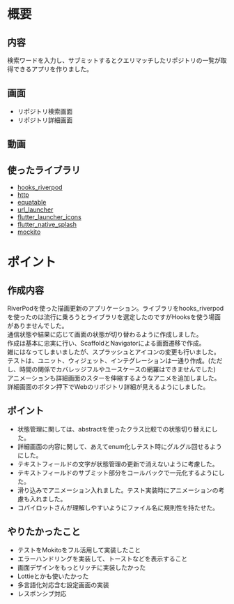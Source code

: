 # 概要
## 内容
検索ワードを入力し、サブミットするとクエリマッチしたリポジトリの一覧が取得できるアプリを作りました。

## 画面
- リポジトリ検索画面
- リポジトリ詳細画面

## 動画


## 使ったライブラリ
- [hooks_riverpod](https://pub.dev/packages/hooks_riverpod)
- [http](https://pub.dev/packages/http)
- [equatable](https://pub.dev/packages/equatable)
- [url_launcher](https://pub.dev/packages/url_launcher)
- [flutter_launcher_icons](https://pub.dev/packages/flutter_launcher_icons)
- [flutter_native_splash](https://pub.dev/packages/flutter_native_splash)
- [mockito](https://pub.dev/packages/mockito)

# ポイント
## 作成内容
RiverPodを使った描画更新のアプリケーション。ライブラリをhooks_riverpodを使ったのは流行に乗ろうとライブラリを選定したのですがHooksを使う場面がありませんでした。<br>
通信状態や結果に応じて画面の状態が切り替わるように作成しました。<br>
作成は基本に忠実に行い、ScaffoldとNavigatorによる画面遷移で作成。<br>
雑にはなってしまいましたが、スプラッシュとアイコンの変更も行いました。<br>
テストは、ユニット、ウィジェット、インテグレーションは一通り作成。(ただし、時間の関係でカバレッジフルやユースケースの網羅はできませんでした)<br>
アニメーションも詳細画面のスターを伸縮するようなアニメを追加しました。<br>
詳細画面のボタン押下でWebのリポジトリ詳細が見えるようにしました。<br>

## ポイント
- 状態管理に関しては、abstractを使ったクラス比較での状態切り替えにした。
- 詳細画面の内容に関して、あえてenum化しテスト時にグルグル回せるようにした。
- テキストフィールドの文字が状態管理の更新で消えないように考慮した。
- テキストフィールドのサブミット部分をコールバックで一元化するようにした。
- 滑り込みでアニメーション入れました。テスト実装時にアニメーションの考慮も入れました。
- コパイロットさんが理解しやすいようにファイル名に規則性を持たせた。

## やりたかったこと
- テストをMokitoをフル活用して実装したこと
- エラーハンドリングを実装して、トーストなどを表示すること
- 画面デザインをもっとリッチに実装したかった
- Lottieとかも使いたかった
- 多言語化対応含む設定画面の実装
- レスポンシブ対応